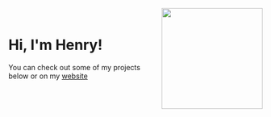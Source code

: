 <a href="https://i.imgur.com/MxAE8Wp.mp4"><img align="right" width="200" height="200" src="https://imgur.com/DqTX0M0.png"></a>
<br/>
<h1>Hi, I'm Henry!</h1>
You can check out some of my projects below or on my <a href="https://henrygressmann.de">website</a>

